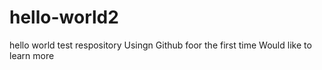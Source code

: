 # hello-world2
hello world test respository
Usingn Github foor the first time
Would like to learn more
